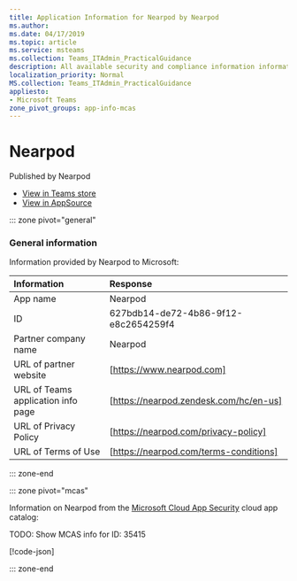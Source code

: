 ```yaml
---
title: Application Information for Nearpod by Nearpod
ms.author: 
ms.date: 04/17/2019
ms.topic: article
ms.service: msteams
ms.collection: Teams_ITAdmin_PracticalGuidance
description: All available security and compliance information information for Nearpod, its data handling policies, its Microsoft Cloud App Security app catalog information, and security/compliance information in the CSA STAR registry.
localization_priority: Normal
MS.collection: Teams_ITAdmin_PracticalGuidance
appliesto:
- Microsoft Teams
zone_pivot_groups: app-info-mcas
---
```

# Nearpod

Published by Nearpod
* <a href="https://teams.microsoft.com/l/app/627bdb14-de72-4b86-9f12-e8c2654259f4" target="_blank">View in Teams store</a>
* <a href="https://appsource.microsoft.com/en-us/product/office/WA104381098" target="_blank">View in AppSource</a>

::: zone pivot="general"

### General information

Information provided by Nearpod to Microsoft:

| **Information** | **Response** |
|:----------------|:-------------|
| App name | Nearpod |
| ID | 627bdb14-de72-4b86-9f12-e8c2654259f4 |
| Partner company name | Nearpod |
| URL of partner website | [https://www.nearpod.com] |
| URL of Teams application info page | [https://nearpod.zendesk.com/hc/en-us] |
| URL of Privacy Policy | [https://nearpod.com/privacy-policy] |
| URL of Terms of Use | [https://nearpod.com/terms-conditions] |

::: zone-end


::: zone pivot="mcas"

Information on Nearpod from the [Microsoft Cloud App Security](https://www.microsoft.com/en-us/enterprise-mobility-security/cloud-app-security) cloud app catalog:

TODO: Show MCAS info for ID: 35415

[!code-json[](./json/35415.json)]

::: zone-end

